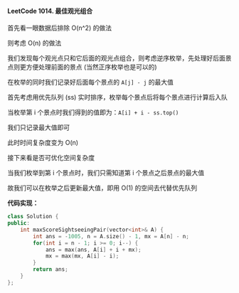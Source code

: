 #### LeetCode 1014. 最佳观光组合

首先看一眼数据后排除 O(n^2) 的做法

则考虑 O(n) 的做法

我们发现每个观光点只和它后面的观光点组合，则考虑逆序枚举，先处理好后面景点则更方便处理前面的景点 (当然正序枚举也是可以的)

在枚举的同时我们记录好后面每个景点的 `A[j] - j` 的最大值

首先考虑用优先队列 (ss) 实时排序，枚举每个景点后将每个景点进行计算后入队

当枚举第 i 个景点时我们得到的值即为：`A[i] + i - ss.top()`

我们只记录最大值即可

此时时间复杂度变为 O(n)

接下来看是否可优化空间复杂度

当我们枚举到第 i 个景点时，我们只需知道第 i 个景点之后景点的最大值

故我们可以在枚举之后更新最大值，即用 O(1) 的空间去代替优先队列



**代码实现：**

```c++
class Solution {
public:
    int maxScoreSightseeingPair(vector<int>& A) {
        int ans = -1005, n = A.size() - 1, mx = A[n] - n;
        for(int i = n - 1; i >= 0; i--) {
            ans = max(ans, A[i] + i + mx);
            mx = max(mx, A[i] - i);
        }
        return ans;
    }
};
```


